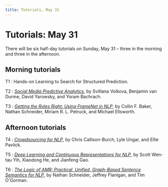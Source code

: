 ```yaml
---
title: Tutorials, May 31
---
```


# Tutorials: May 31

There will be six half-day tutorials on Sunday, May 31 – three in the morning and three in the afternoon.

## Morning tutorials

T1
: Hands-on Learning to Search for Structured Prediction.

T2
: [*Social Media Predictive Analytics*](tutorial-social-media.html), 
by Svitlana Volkova, Benjamin van Durme, David Yarowsky, and Yoram Bachrach.

T3
: [*Getting the Roles Right: Using FrameNet in NLP*](tutorial-framenet.html),
by Collin F. Baker, Nathan Schneider, Miriam R. L. Petruck, and Michael Ellsworth.

## Afternoon tutorials

T4
: [*Crowdsourcing for NLP*](tutorial-crowdsourcing.html),
by Chris Callison-Burch, Lyle Ungar, and Ellie Pavlick.

T5
: [*Deep Learning and Continuous Representations for NLP*](tutorial-deep-learning.html),
by Scott Wen-tau Yih, Xiaodong He, and Jianfeng Gao.

T6
: [*The Logic of AMR: Practical, Unified, Graph-Based 
Sentence Semantics for NLP*](tutorial-amr-semantics.html),
by Nathan Schneider, Jeffrey Flanigan, and Tim O'Gorman.

